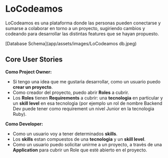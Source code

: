# LoCodeamos

LoCodeamos es una plataforma donde las personas pueden conectarse y sumarse a colaborar en torno a un proyecto, sugiriendo cambios y codeando para desarrollar las distintas features que se hayan propuesto.

[Database Schema](app/assets/images/LoCodeamos db.jpeg)

## Core User Stories

**Como Project Owner:**
* Si tengo una idea que me gustarìa desarrollar, como un usuario puedo **crear un proyecto**.
* Como creador del proyecto, puedo abrir **Roles** a cubrir.
* Los **Roles** tienen **Requirements** a cubrir: una **tecnologìa** en particular y un **skill level** en esa tecnologìa (por ejemplo un rol de nombre Backend Dev puede tener como requirement un nivel Junior en la tecnologìa Ruby).

**Como Developer:**
* Como un usuario voy a tener determinados **skills**.
* Los **skills** estan compuestos de una **tecnologìa** y un **skill level**.
* Como un usuario puedo solicitar unirme a un proyecto, a travès de una **Application** para cubrir un Role que estè abierto en el proyecto.
